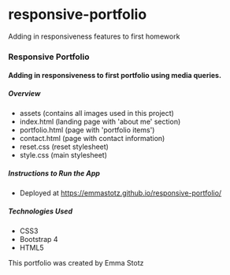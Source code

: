 # responsive-portfolio
Adding in responsiveness features to first homework

### **Responsive Portfolio**
#### Adding in responsiveness to first portfolio using media queries.

##### Overview
* assets (contains all images used in this project)
* index.html (landing page with 'about me' section)
* portfolio.html (page with 'portfolio items')
* contact.html (page with contact information)
* reset.css (reset stylesheet)
* style.css (main stylesheet)

##### Instructions to Run the App
* Deployed at https://emmastotz.github.io/responsive-portfolio/

##### Technologies Used
* CSS3
* Bootstrap 4
* HTML5

This portfolio was created by Emma Stotz